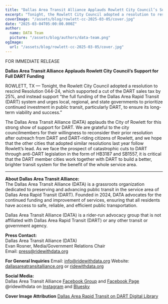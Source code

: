 ```yaml
---
title: "Dallas Area Transit Alliance Applauds Rowlett City Council’s Support for Full DART Funding"
excerpt: "Tonight, the Rowlett City Council adopted a resolution to rescind Resolution 044-24, which supported a cut of the DART sales tax by 25%, and instead support the full funding of the Dallas Area Rapid Transit (DART) system."
coverImage: "/assets/blog/rowlett-cc-2025-03-05/cover.jpg"
date: "2025-03-04T05:00:00.000Z"
author:
  name: DATA Team
  picture: "/assets/blog/authors/data-team.png"
ogImage:
  url: "/assets/blog/rowlett-cc-2025-03-05/cover.jpg"
---
```


FOR IMMEDIATE RELEASE

**Dallas Area Transit Alliance Applauds Rowlett City Council’s Support for Full DART Funding**  

ROWLETT, TX — Tonight, the Rowlett City Council adopted a resolution to rescind Resolution 044-24, which supported a cut of the DART sales tax by 25%, and instead support “the full funding of the Dallas Area Rapid Transit (DART) system and urges local, regional, and state
governments to prioritize continued investment in public transit, particularly DART, to ensure its long-term viability and success.”

The Dallas Area Transit Alliance (DATA) applauds the City of Rowlett for this strong show of support for DART. We are grateful to the city councilmembers for their willingness to reconsider their prior resolution after outreach from DART and DART-riding citizens of Rowlett, and we hope that the other cities that adopted similar resolutions last year follow Rowlett’s lead. As we face the prospect of catastrophic cuts to DART through anti-DART legislation in the form of HB3187 and SB1557, it is critical that the DART member cities work together with DART to build a better, brighter transit system for the benefit of the whole service area.


---

**About Dallas Area Transit Alliance:**  
The Dallas Area Transit Alliance (DATA) is a grassroots organization dedicated to preserving and advancing public transit in the service area of Dallas Area Rapid Transit (DART). Founded in 2024, DATA advocates for the continued funding and improvement of services, ensuring that all residents have access to safe, reliable, and efficient public transportation.  

Dallas Area Transit Alliance (DATA) is a rider-run advocacy group that is not affiliated with Dallas Area Rapid Transit (DART) or any other transit or government agency.  

**Press Contact:**  
Dallas Area Transit Alliance (DATA)  
Evan Rosner, Media/Government Relations Chair    
Email: [press@ridewithdata.org](mailto:press@ridewithdata.org)  

**For General Inquiries**
Email: [info@ridewithdata.org](mailto:info@ridewithdata.org)
Website: [dallasareatransitalliance.org](https://dallasareatransitalliance.org) or [ridewithdata.org](https://ridewithdata.org)  

**Social Media:**  
Dallas Area Transit Alliance [Facebook Group](https://www.facebook.com/groups/7092451177524504) and [Facebook Page](https://www.facebook.com/profile.php?id=61563559341185)  
@ridewithdata on [Instagram](https://instagram.com/ridewithdata) and [Bluesky](https://bsky.app/profile/ridewithdata.org)  

**Cover Image Attribution**
[Dallas Area Rapid Transit on DART Digital Library](https://digitallibrary.dart.org/dallasarearapidtransit/digitallibrary/#!asset/5mxkf4gchsj43mbx8mpbcr)  


